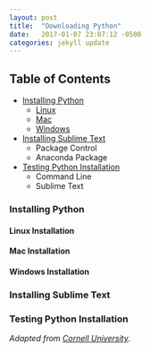 ```yaml
---
layout: post
title:  "Downloading Python"
date:   2017-01-07 23:07:12 -0500
categories: jekyll update
---
```


## Table of Contents
- [Installing Python](#install-python)
  - [Linux](#linux)
  - [Mac](#mac)
  - [Windows](#windows)
- [Installing Sublime Text](#install-sublime)
  - Package Control
  - Anaconda Package
- [Testing Python Installation](#testing-python)
  - Command Line
  - Sublime Text

### <a name="install-python"></a>Installing Python
#### <a name="linux"></a>Linux Installation
#### <a name="mac"></a>Mac Installation
#### <a name="windows"></a>Windows Installation

### <a name="install-sublime"></a>Installing Sublime Text

### <a name="testing-python"></a>Testing Python Installation

*Adapted from [Cornell University][cornell-python]*.

[cornell-python]: http://www.cs.cornell.edu/courses/cs1110/2016fa/materials/python.php
